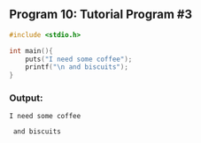## Program 10: Tutorial Program #3
```c 
#include <stdio.h>

int main(){
    puts("I need some coffee");
    printf("\n and biscuits");
}
```

### Output:
```
I need some coffee

 and biscuits
```

